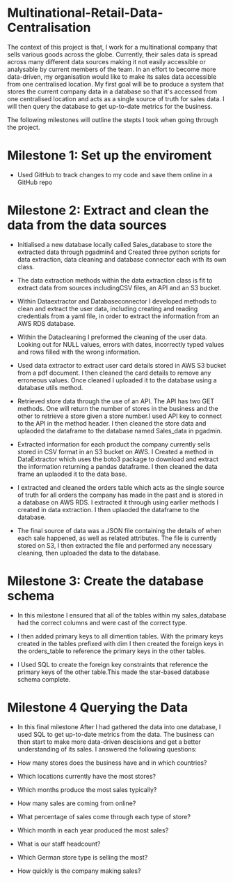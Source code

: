 # Multinational-Retail-Data-Centralisation

The context of this project is that, I work for a multinational company that sells various goods across the globe. Currently, their sales data is spread across many different data sources making it not easily accessible or analysable by current members of the team. In an effort to become more data-driven, my organisation would like to make its sales data accessible from one centralised location. My first goal will be to produce a system that stores the current company data in a database so that it's accessed from one centralised location and acts as a single source of truth for sales data. I will then query the database to get up-to-date metrics for the business.

The following milestones will outline the stepts I took when going through the project.
# Milestone 1: Set up the enviroment

- Used GitHub to track changes to my code and save them online in a GitHub repo

# Milestone 2: Extract and clean the data from the data sources

- Initialised a new database locally called Sales_database to store the extracted data through pgadmin4 and Created three python scripts for data extraction, data cleaning and database connector each with its own class.

- The data extraction methods within the data extraction class is fit to extract data from sources includingCSV files, an API and an S3 bucket.
 
- Within Dataextractor and Databaseconnector I developed methods to clean and extract the user data, including creating and reading credentials from a yaml file, in order to extract the information from an AWS RDS database.

- Within the Datacleaning I preformed the cleaning of the user data.
Looking out for NULL values, errors with dates, incorrectly typed values and rows filled with the wrong information.
 
 - Used data extractor to extract user card details stored in AWS S3 bucket from a pdf document. I then cleaned the card details to remove any erroneous values. Once cleaned I uploaded it to the database using a database utils method.

 - Retrieved store data through the use of an API. The API has two GET methods. One will return the number of stores in the business and the other to retrieve a store given a store number.I used API key to connect to the API in the method header. I then cleaned the store data and uplaoded the dataframe to the database named Sales_data in pgadmin.

 - Extracted information for each product the company currently sells stored in CSV format in an S3 bucket on AWS. I Created a method in DataExtractor  which uses the boto3 package to download and extract the information returning a pandas dataframe. I then cleaned the data frame an uplaoded it to the data base.

 - I extracted and cleaned the orders table which acts as the single source of truth for all orders the company has made in the past and is stored in a database on AWS RDS. I extracted it through using earlier methods I created in data extraction. I then uplaoded the dataframe to the database.

 - The final source of data was a JSON file containing the details of when each sale happened, as well as related attributes. The file is currently stored on S3, I then extracted the file and performed any necessary cleaning, then uploaded the data to the database.

 # Milestone 3: Create the database schema

 - In this milestone I ensured that all of the tables within my sales_database had the correct columns and were cast of the correct type. 

 - I then added primary keys to all dimention tables. With the primary keys created in the tables prefixed with dim I then created the foreign keys in the orders_table to reference the primary keys in the other tables. 

- I Used SQL to create the foreign key constraints that reference the primary keys of the other table.This made the star-based database schema complete.

# Milestone 4 Querying the Data

- In this final milestone After I had gathered the data into one database, I used SQL to get up-to-date metrics from the data. The business can then start to make more data-driven descisions and get a better understanding of its sales. I answered the following questions:

- How many stores does the business have and in which countries?

- Which locations currently have the most stores?

- Which months produce the most sales typically?

- How many sales are coming from online?

- What percentage of sales come through each type of store?

- Which month in each year produced the most sales?

- What is our staff headcount?

- Which German store type is selling the most?

- How quickly is the company making sales?




